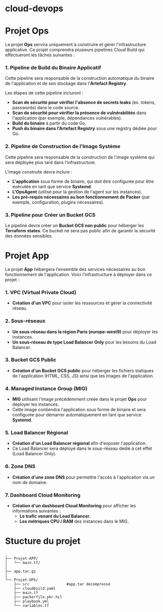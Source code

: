 # cloud-devops

# Projet Ops

Le projet **Ops** servira uniquement à construire et gérer l'infrastructure applicative. Ce projet comprendra plusieurs pipelines Cloud Build qui effectueront les tâches suivantes :

### 1. **Pipeline de Build du Binaire Applicatif**
Cette pipeline sera responsable de la construction automatique du binaire de l'application et de son stockage dans l'**Artefact Registry**.

Les étapes de cette pipeline incluront :
- **Scan de sécurité pour vérifier l'absence de secrets leaks** (ex. tokens, passwords) dans le code source.
- **Scan de sécurité pour vérifier la présence de vulnérabilités** dans l'application (par exemple, dépendances vulnérables).
- **Build du binaire** à partir du code Go.
- **Push du binaire dans l'Artefact Registry** sous une registry dédiée pour Go.

### 2. **Pipeline de Construction de l'Image Système**
Cette pipeline sera responsable de la construction de l'image système qui sera déployée plus tard dans l'infrastructure.

L'image construite devra inclure :
- **L'application** sous forme de binaire, qui doit être configurée pour être exécutée en tant que service **Systemd**.
- **L'OpsAgent** (utilisé pour la gestion de l'agent sur les instances).
- **Les pré-requis nécessaires au bon fonctionnement de Packer** (par exemple, configuration, plugins nécessaires).

### 3. **Pipeline pour Créer un Bucket GCS**
Le pipeline devra créer un **Bucket GCS non public** pour héberger les **Terraform states**. Ce bucket ne sera pas public afin de garantir la sécurité des données sensibles.


# Projet App

Le projet **App** hébergera l'ensemble des services nécessaires au bon fonctionnement de l'application. Voici l'infrastructure à déployer dans ce projet :

### 1. **VPC (Virtual Private Cloud)**
- **Création d'un VPC** pour isoler les ressources et gérer la connectivité réseau.

### 2. **Sous-réseaux**
- **Un sous-réseau dans la région Paris (europe-west9)** pour déployer les instances.
- **Un sous-réseau de type Load Balancer Only** pour les besoins du Load Balancer.

### 3. **Bucket GCS Public**
- **Création d'un Bucket GCS public** pour héberger les fichiers statiques de l'application (HTML, CSS, JS) ainsi que les images de l'application.

### 4. **Managed Instance Group (MIG)**
- **MIG** utilisant l'image précédemment créée dans le projet **Ops** pour déployer les instances.
- Cette image contiendra l'application sous forme de binaire et sera configurée pour démarrer automatiquement en tant que service **Systemd**.

### 5. **Load Balancer Régional**
- **Création d'un Load Balancer régional** afin d'exposer l'application.
- Ce Load Balancer sera déployé dans le sous-réseau dédié à cet effet (Load Balancer Only).

### 6. **Zone DNS**
- **Création d'une zone DNS** pour permettre l'accès à l'application via un nom de domaine.

### 7. **Dashboard Cloud Monitoring**
- **Création d'un dashboard Cloud Monitoring** pour afficher les informations suivantes :
  - **Le trafic venant du Load Balancer**.
  - **Les métriques CPU / RAM** des instances dans le MIG.
 
# Stucture du projet
```
.
├── Projet-APP/
│   └── main.tf/
│
├── app.tar.gz           
│           
└── Projet-OPS/
    ├── src                 #app.tar decompressé
    ├── cloudbuild.yaml
    ├── main.tf
    ├── packerfile.pkr.hcl
    ├── playbook.yml          
    └── variables.tf          
```









